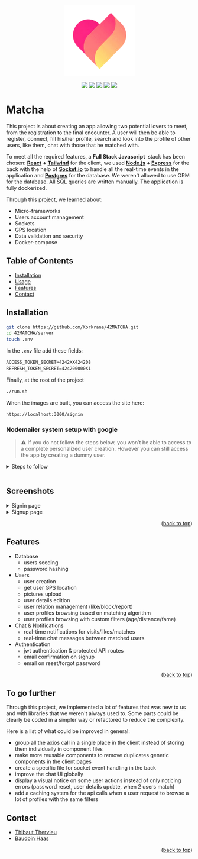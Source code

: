 
<a name="readme-top"></a>

<p align="center">
  <img src="/client/public/android-chrome-192x192.png" />
</p>
<p align="center">
  <img src="https://img.shields.io/badge/node.js-6DA55F?style=for-the-badge&logo=node.js&logoColor=white" />
 <img src="https://img.shields.io/badge/postgres-%23316192.svg?style=for-the-badge&logo=postgresql&logoColor=white" />
 <img src="https://img.shields.io/badge/Socket.io-black?style=for-the-badge&logo=socket.io&badgeColor=010101" />
 <img src="https://img.shields.io/badge/react-%2320232a.svg?style=for-the-badge&logo=react&logoColor=%2361DAFB" />
 <img src="https://img.shields.io/badge/tailwindcss-%2338B2AC.svg?style=for-the-badge&logo=tailwind-css&logoColor=white" />
</p>

# Matcha

This project is about creating an app allowing two potential lovers to meet, from the registration to the final encounter. A user will then be able to register, connect, fill his/her profile, search and look into the profile of other users, like them, chat with those that he matched with.

To meet all the required features, a **Full Stack Javascript**
 stack has been chosen: **[React](https://reactjs.org/)** **+ [Tailwind](https://tailwindcss.com/)** for the client, we used **[Node.js](https://nodejs.org/en/) + [Express](https://expressjs.com/)** for the back with the help of **[Socket.io](http://Socket.io)** to handle all the real-time events in the application and **[Postgres]()** for the database. We weren't allowed to use ORM for the database. All SQL queries are written manually. The application is fully dockerized.

Through this project, we learned about:

- Micro-frameworks
- Users account management
- Sockets
- GPS location
- Data validation and security
- Docker-compose

## Table of Contents

- [Installation](https://www.notion.so/Matcha-0ba46308b4a64a4198089ca7355e8c4b)
- [Usage](https://www.notion.so/Matcha-0ba46308b4a64a4198089ca7355e8c4b)
- [Features](https://www.notion.so/Matcha-0ba46308b4a64a4198089ca7355e8c4b)
- [Contact](https://www.notion.so/Matcha-0ba46308b4a64a4198089ca7355e8c4b)

## Installation

```bash
git clone https://github.com/Korkrane/42MATCHA.git
cd 42MATCHA/server
touch .env
```

In the `.env` file add these fields:

```txt
ACCESS_TOKEN_SECRET=4242XX424208
REFRESH_TOKEN_SECRET=424200000X1

```

Finally, at the root of the project

```txt
./run.sh
```

When the images are built, you can access the site here:

```txt
https://localhost:3000/signin
```

### Nodemailer system setup with google

> ⚠️ If you do not follow the steps below, you won’t be able to access to a complete personalized user creation. However you can still access the app by creating a dummy user.

<details>
<summary>Steps to follow</summary>

1. Go to your google account settings

    ![Untitled](assets/images/mailSetup/nodemailer_step1.png)

2. Go to the `Security` settings

    ![Untitled](assets/images/mailSetup/nodemailer_step2.png)

3. Click on `App passwords`

   ![Untitled](assets/images/mailSetup/nodemailer_step3.png)

4. Click on Select app and then Other, you can call it matcha for example

    ![Untitled](assets/images/mailSetup/nodemailer_step4.png)

5. Save the generated password

    ![Untitled](assets/images/mailSetup/nodemailer_step5.png)

6. add these variables to your `/server/.env`

```bash
NODEMAILER_USER=google_email_address
NODEMAILER_PASS=google_app_password
```

<p align="right">(<a href="#readme-top">back to top</a>)</p>

</details>
<br>

## Screenshots

<details>
<summary>Signin page</summary>

 ![Untitled](assets/images/screenshots/signin.png)
</details>

<details>
<summary>Signup page</summary>

 ![Untitled](assets/images/screenshots/signup.png)
</details>
<p align="right">(<a href="#readme-top">back to top</a>)</p>

## Features

- Database
    - users seeding
    - password hashing
- Users
    - user creation
    - get user GPS location
    - pictures upload
    - user details edition
    - user relation management (like/block/report)
    - user profiles browsing based on matching algorithm
    - user profiles browsing with custom filters (age/distance/fame)
- Chat & Notifications
    - real-time notifications for visits/likes/matches
    - real-time chat messages between matched users
- Authentication
    - jwt authentication & protected API routes
    - email confirmation on signup
    - email on reset/forgot password

<p align="right">(<a href="#readme-top">back to top</a>)</p>

## To go further

Through this project, we implemented a lot of features that was new to us and with libraries that we weren't always used to. Some parts could be clearly be coded in a simpler way or refactored to reduce the complexity.

Here is a list of what could be improved in general:

- group all the axios call in a single place in the client instead of storing them individually in component files
- make more reusable components to remove duplicates generic components in the client pages
- create a specific file for socket event handling in the back
- improve the chat UI globally
- display a visual notice on some user actions instead of only noticing errors (password reset, user details update, when 2 users match)
- add a caching system for the api calls when a user request to browse a lot of profiles with the same filters

## Contact

- [Thibaut Thervieu](https://github.com/thervieu)
- [Baudoin Haas](https://github.com/Korkrane)

<p align="right">(<a href="#readme-top">back to top</a>)</p>
